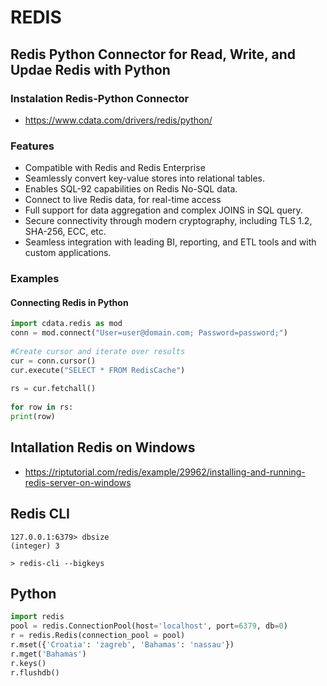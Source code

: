 # REDIS

## Redis Python Connector for Read, Write, and Updae Redis with Python

### Instalation Redis-Python Connector 
- https://www.cdata.com/drivers/redis/python/

### Features
- Compatible with Redis and Redis Enterprise
- Seamlessly convert key-value stores into relational tables.
- Enables SQL-92 capabilities on Redis No-SQL data.
- Connect to live Redis data, for real-time access
- Full support for data aggregation and complex JOINS in SQL query.
- Secure connectivity through modern cryptography, including TLS 1.2, SHA-256, ECC, etc.
- Seamless integration with leading BI, reporting, and ETL tools and with custom applications.


### Examples

#### Connecting Redis in Python
```python
import cdata.redis as mod
conn = mod.connect("User=user@domain.com; Password=password;")
 
#Create cursor and iterate over results
cur = conn.cursor()
cur.execute("SELECT * FROM RedisCache")
 
rs = cur.fetchall()
 
for row in rs:
print(row)
```

## Intallation  Redis on Windows

- https://riptutorial.com/redis/example/29962/installing-and-running-redis-server-on-windows

## Redis CLI

```
127.0.0.1:6379> dbsize
(integer) 3
```

```
> redis-cli --bigkeys
```

## Python

```python
import redis
pool = redis.ConnectionPool(host='localhost', port=6379, db=0)
r = redis.Redis(connection_pool = pool)
r.mset({'Croatia': 'zagreb', 'Bahamas': 'nassau'})
r.mget('Bahamas')
r.keys()
r.flushdb()
```
